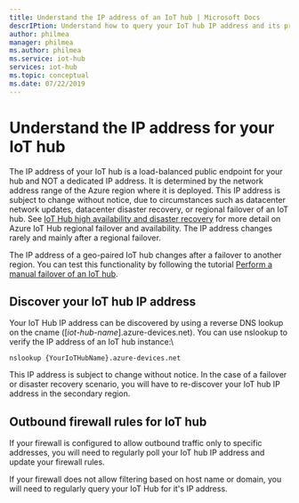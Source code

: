 ```yaml
---
title: Understand the IP address of an IoT hub | Microsoft Docs
descrIPtion: Understand how to query your IoT hub IP address and its properties
author: philmea
manager: philmea
ms.author: philmea
ms.service: iot-hub
services: iot-hub
ms.topic: conceptual
ms.date: 07/22/2019
---
```


# Understand the IP address for your IoT hub

The IP address of your IoT hub is a load-balanced public endpoint for your hub and NOT a dedicated IP address. It is determined by the network address range of the Azure region where it is deployed. This IP address is subject to change without notice, due to circumstances such as datacenter network updates, datacenter disaster recovery, or regional failover of an IoT hub. See [IoT Hub high availability and disaster recovery](https://docs.microsoft.com/en-us/azure/iot-hub/iot-hub-ha-dr) for more detail on Azure IoT Hub regional failover and availability. The IP address changes rarely and mainly after a regional failover.

The IP address of a geo-paired IoT hub changes after a failover to another region. You can test this functionality by following the tutorial [Perform a manual failover of an IoT hub](https://docs.microsoft.com/en-us/azure/iot-hub/tutorial-manual-failover).

## Discover your IoT hub IP address

Your IoT Hub IP address can be discovered by using a reverse DNS lookup on the cname ([*iot-hub-name*].azure-devices.net). You can use nslookup to verify the IP address of an IoT hub instance:\

```cmd/sh
nslookup {YourIoTHubName}.azure-devices.net
```

This IP address is subject to change without notice. In the case of a failover or disaster recovery scenario, you will have to re-discover your IoT hub IP address in the secondary region.

## Outbound firewall rules for IoT hub

If your firewall is configured to allow outbound traffic only to specific addresses, you will need to regularly poll your IoT hub IP address and update your firewall rules.

If your firewall does not allow filtering based on host name or domain, you will need to regularly query your IoT Hub for it's IP address. 



